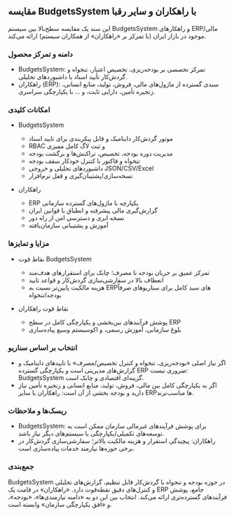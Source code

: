 ## مقایسه BudgetsSystem با راهکاران و سایر رقبا

این سند یک مقایسه سطح‌بالا بین سیستم BudgetsSystem و راهکارهای ERP/مالی موجود در بازار ایران (با تمرکز بر «راهکاران» از همکاران سیستم) ارائه می‌کند.

### دامنه و تمرکز محصول
- BudgetsSystem: تمرکز تخصصی بر بودجه‌ریزی، تخصیص اعتبار، تنخواه و گردش‌کار تأیید اسناد با داشبوردهای تحلیلی.
- راهکاران (ERP): سبدی گسترده از ماژول‌های مالی، فروش، تولید، منابع انسانی، زنجیره تأمین، دارایی ثابت، و ... با یکپارچگی سراسری.

### امکانات کلیدی
- BudgetsSystem
  - موتور گردش‌کار داینامیک و قابل پیکربندی برای تایید اسناد
  - RBAC و ثبت لاگ کامل ممیزی
  - مدیریت دوره بودجه، تخصیص، تراکنش‌ها و برگشت بودجه
  - تنخواه و فاکتور با کنترل خودکار سقف بودجه
  - داشبوردهای تحلیلی و خروجی JSON/CSV/Excel
  - نسخه‌سازی/پشتیبان‌گیری و قفل نرم‌افزار

- راهکاران
  - ERP یکپارچه با ماژول‌های گسترده سازمانی
  - گزارش‌گیری مالی پیشرفته و انطباق با قوانین ایران
  - نسخه ابری و دسترسی امن از راه دور
  - آموزش و پشتیبانی سازمان‌یافته

### مزایا و تمایزها
- نقاط قوت BudgetsSystem
  - تمرکز عمیق بر جریان بودجه تا مصرف؛ چابک برای استقرارهای هدف‌مند
  - انعطاف بالا در سفارشی‌سازی گردش‌کار و قواعد تایید
  - هزینه مالکیت پایین‌تر نسبت به ERPهای سبد کامل برای سناریوهای صرفاً بودجه/تنخواه

- نقاط قوت راهکاران
  - پوشش فرآیندهای بین‌بخشی و یکپارچگی کامل در سطح ERP
  - بلوغ سازمانی، آموزش رسمی، و اکوسیستم وسیع پیاده‌سازی

### انتخاب بر اساس سناریو
- اگر نیاز اصلی «بودجه‌ریزی، تنخواه و کنترل تخصیص/مصرف» با تاییدهای داینامیک و گزارش‌های مدیریتی است و یکپارچگی گسترده ERP ضروری نیست: BudgetsSystem گزینه‌ای اقتصادی و چابک است.
- اگر به یکپارچگی کامل بین مالی، فروش، تولید، منابع انسانی و زنجیره تأمین نیاز دارید و بودجه بخشی از آن است: راهکاران یا سایر ERPها مناسب‌ترند.

### ریسک‌ها و ملاحظات
- BudgetsSystem: برای پوشش فرآیندهای غیرمالی سازمان ممکن است به توسعه‌های تکمیلی/یکپارچگی با سیستم‌های دیگر نیاز باشد.
- راهکاران: پیچیدگی استقرار و هزینه مالکیت بالاتر؛ سفارشی‌سازی گردش‌کار در برخی حوزه‌ها نیازمند خدمات پیاده‌سازی است.

### جمع‌بندی
BudgetsSystem در حوزه بودجه و تنخواه با گردش‌کار قابل تنظیم، گزارش‌های تحلیلی و کنترل‌های دقیق نقطه‌قوت دارد. «راهکاران» در قامت یک ERP جامع، پوشش فرآیندهای گسترده‌تری ارائه می‌کند. انتخاب بین این دو به «دامنه نیازمندی‌ها»، «بودجه»، و «افق یکپارچگی سازمان» وابسته است.



